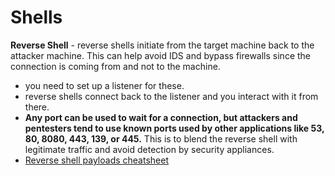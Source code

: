 # Shells

**Reverse Shell** - reverse shells initiate from the target machine back to the attacker machine. This can help avoid IDS and bypass firewalls since the connection is coming from and not to the machine. 
- you need to set up a listener for these.
- reverse shells connect back to the listener and you interact with it from there.
- **Any port can be used to wait for a connection, but attackers and pentesters tend to use known ports used by other applications like 53, 80, 8080, 443, 139, or 445.** This is to blend the reverse shell with legitimate traffic and avoid detection by security appliances.
- [Reverse shell payloads cheatsheet](https://pentestmonkey.net/cheat-sheet/shells/reverse-shell-cheat-sheet)
